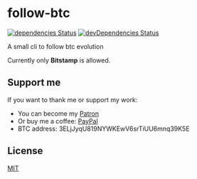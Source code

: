 # follow-btc

[![dependencies Status](https://img.shields.io/david/Johann-S/bs-stepper.svg)](https://david-dm.org/Johann-S/follow-btc)
[![devDependencies Status](https://img.shields.io/david/dev/Johann-S/bs-stepper.svg)](https://david-dm.org/Johann-S/follow-btc?type=dev)

A small cli to follow btc evolution

Currently only **Bitstamp** is allowed.

## Support me

If you want to thank me or support my work:

- You can become my [Patron](https://www.patreon.com/jservoire)
- Or buy me a coffee: [PayPal](https://www.paypal.me/jservoire)
- BTC address: 3ELjJyqU819NYWKEwV6srTiUU6mnq39K5E

## License

[MIT](https://github.com/Johann-S/follow-btc/blob/master/LICENSE)
